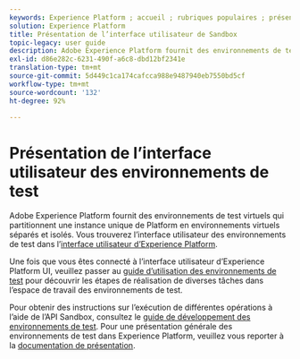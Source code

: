 ```yaml
---
keywords: Experience Platform ; accueil ; rubriques populaires ; présentation du sandbox
solution: Experience Platform
title: Présentation de l’interface utilisateur de Sandbox
topic-legacy: user guide
description: Adobe Experience Platform fournit des environnements de test virtuels qui partitionnent une instance unique de Platform en environnements virtuels séparés et isolés. Vous trouverez l’interface utilisateur des environnements de test dans l’interface utilisateur d’Experience Platform.
exl-id: d86e282c-6231-490f-a6c8-dbd12bf2341e
translation-type: tm+mt
source-git-commit: 5d449c1ca174cafcca988e9487940eb7550bd5cf
workflow-type: tm+mt
source-wordcount: '132'
ht-degree: 92%

---
```


# Présentation de l’interface utilisateur des environnements de test


Adobe Experience Platform fournit des environnements de test virtuels qui partitionnent une instance unique de Platform en environnements virtuels séparés et isolés. Vous trouverez l’interface utilisateur des environnements de test dans l’[interface utilisateur d’Experience Platform](https://platform.adobe.com).

Une fois que vous êtes connecté à l’interface utilisateur d’Experience Platform UI, veuillez passer au [guide d’utilisation des environnements de test](user-guide.md) pour découvrir les étapes de réalisation de diverses tâches dans l’espace de travail des environnements de test.

Pour obtenir des instructions sur l’exécution de différentes opérations à l’aide de l’API Sandbox, consultez le [guide de développement des environnements de test](../api/getting-started.md). Pour une présentation générale des environnements de test dans Experience Platform, veuillez vous reporter à la [documentation de présentation](../home.md).
